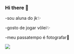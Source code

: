 ### Hi there 👋

-sou aluna do jk✨

-gosto de jogar vôlei✨

-meu passatempo é fotografar🔭 

![](https://i.pinimg.com/originals/79/23/f7/7923f7ee4706d9d0f11e500e1095bd66.jpg)

<!--
**benites06/benites06** is a ✨ _special_ ✨ repository because its `README.md` (this file) appears on your GitHub profile.

Here are some ideas to get you started:

- 🔭 I’m currently working on ...
- 🌱 I’m currently learning ...
- 👯 I’m looking to collaborate on ...
- 🤔 I’m looking for help with ...
- 💬 Ask me about ...
- 📫 How to reach me: ...
- 😄 Pronouns: ...
- ⚡ Fun fact: ...
-->
